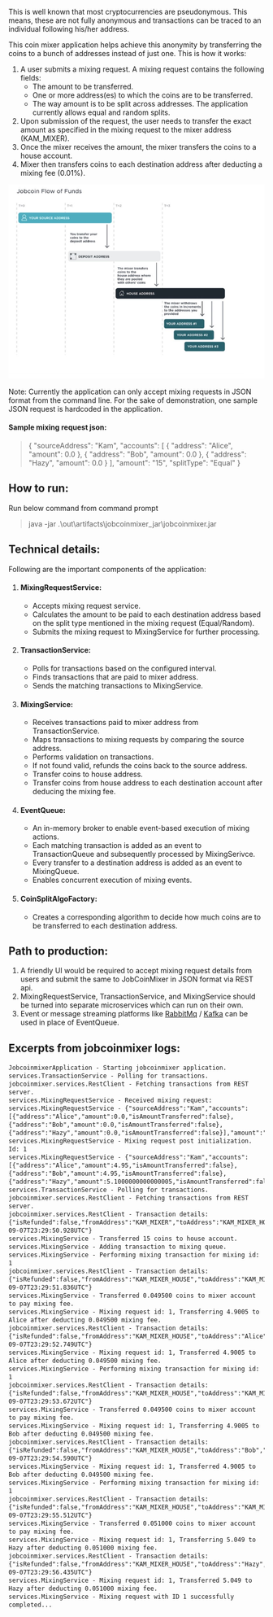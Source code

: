 This is well known that most cryptocurrencies are pseudonymous. This means, these are not fully anonymous and transactions can be traced to an individual following his/her address.

This coin mixer application helps achieve this anonymity by transferring the coins to a bunch of addresses instead of just one. This is how it works:
1. A user submits a mixing request. A mixing request contains the following fields:
    - The amount to be transferred.
    - One or more address(es) to which the coins are to be transferred.
    - The way amount is to be split across addresses. The application currently allows equal and random splits.
2. Upon submission of the request, the user needs to transfer the exact amount as specified in the mixing request to the mixer address (KAM_MIXER).
3. Once the mixer receives the amount, the mixer transfers the coins to a house account.
4. Mixer then transfers coins to each destination address after deducting a mixing fee (0.01%).

![Flow diagram](jobcoinmixer_flow.jpg)

Note: Currently the application can only accept mixing requests in JSON format from the command line. For the sake of demonstration, one sample JSON request is hardcoded in the application.

#### Sample mixing request json:
>{
"sourceAddress": "Kam",
"accounts": [
{
"address": "Alice",
"amount": 0.0
},
{
"address": "Bob",
"amount": 0.0
},
{
"address": "Hazy",
"amount": 0.0
}
],
"amount": "15",
"splitType": "Equal"
}

## How to run:
Run below command from command prompt
>java -jar .\out\artifacts\jobcoinmixer_jar\jobcoinmixer.jar

## Technical details:
Following are the important components of the application:
1. #### MixingRequestService:
    - Accepts mixing request service.
    - Calculates the amount to be paid to each destination address based on the split type mentioned in the mixing request (Equal/Random).
    - Submits the mixing request to MixingService for further processing.
2. #### TransactionService:
    - Polls for transactions based on the configured interval.
    - Finds transactions that are paid to mixer address.
    - Sends the matching transactions to MixingService.
3. #### MixingService:
    - Receives transactions paid to mixer address from TransactionService.
    - Maps transactions to mixing requests by comparing the source address.
    - Performs validation on transactions.
    - If not found valid, refunds the coins back to the source address.
    - Transfer coins to house address.
    - Transfer coins from house address to each destination account after deducing the mixing fee.
4. #### EventQueue:
    - An in-memory broker to enable event-based execution of mixing actions.
    - Each matching transaction is added as an event to TransactionQueue and subsequently processed by MixingSerivce.
    - Every transfer to a destination address is added as an event to MixingQueue.
    - Enables concurrent execution of mixing events.
5. #### CoinSplitAlgoFactory:
   - Creates a corresponding algorithm to decide how much coins are to be transferred to each destination address.

## Path to production:
1. A friendly UI would be required to accept mixing request details from users and submit the same to JobCoinMixer in JSON format via REST api.
2. MixingRequestService, TransactionService, and MixingService should be turned into separate microservices which can run on their own.
3. Event or message streaming platforms like [RabbitMq](https://www.rabbitmq.com/) / [Kafka](https://kafka.apache.org/) can be used in place of EventQueue.


## Excerpts from jobcoinmixer logs:
```
JobcoinmixerApplication - Starting jobcoinmixer application.
services.TransactionService - Polling for transactions.
jobcoinmixer.services.RestClient - Fetching transactions from REST server.
services.MixingRequestService - Received mixing request:
services.MixingRequestService - {"sourceAddress":"Kam","accounts":[{"address":"Alice","amount":0.0,"isAmountTransferred":false},{"address":"Bob","amount":0.0,"isAmountTransferred":false},{"address":"Hazy","amount":0.0,"isAmountTransferred":false}],"amount":"15","splitType":"Equal","complete":false}
services.MixingRequestService - Mixing request post initialization. Id: 1
services.MixingRequestService - {"sourceAddress":"Kam","accounts":[{"address":"Alice","amount":4.95,"isAmountTransferred":false},{"address":"Bob","amount":4.95,"isAmountTransferred":false},{"address":"Hazy","amount":5.1000000000000005,"isAmountTransferred":false}],"amount":"15","splitType":"Equal","complete":false}
services.TransactionService - Polling for transactions.
jobcoinmixer.services.RestClient - Fetching transactions from REST server.
jobcoinmixer.services.RestClient - Transaction details: {"isRefunded":false,"fromAddress":"KAM_MIXER","toAddress":"KAM_MIXER_HOUSE","amount":"15","timestamp":"2021-09-07T23:29:50.928UTC"}
services.MixingService - Transferred 15 coins to house account.
services.MixingService - Adding transaction to mixing queue.
services.MixingService - Performing mixing transaction for mixing id: 1
jobcoinmixer.services.RestClient - Transaction details: {"isRefunded":false,"fromAddress":"KAM_MIXER_HOUSE","toAddress":"KAM_MIXER","amount":"0.0495","timestamp":"2021-09-07T23:29:51.836UTC"}
services.MixingService - Transferred 0.049500 coins to mixer account to pay mixing fee.
services.MixingService - Mixing request id: 1, Transferring 4.9005 to Alice after deducting 0.049500 mixing fee.
jobcoinmixer.services.RestClient - Transaction details: {"isRefunded":false,"fromAddress":"KAM_MIXER_HOUSE","toAddress":"Alice","amount":"4.9005","timestamp":"2021-09-07T23:29:52.749UTC"}
services.MixingService - Mixing request id: 1, Transferred 4.9005 to Alice after deducting 0.049500 mixing fee.
services.MixingService - Performing mixing transaction for mixing id: 1
jobcoinmixer.services.RestClient - Transaction details: {"isRefunded":false,"fromAddress":"KAM_MIXER_HOUSE","toAddress":"KAM_MIXER","amount":"0.0495","timestamp":"2021-09-07T23:29:53.672UTC"}
services.MixingService - Transferred 0.049500 coins to mixer account to pay mixing fee.
services.MixingService - Mixing request id: 1, Transferring 4.9005 to Bob after deducting 0.049500 mixing fee.
jobcoinmixer.services.RestClient - Transaction details: {"isRefunded":false,"fromAddress":"KAM_MIXER_HOUSE","toAddress":"Bob","amount":"4.9005","timestamp":"2021-09-07T23:29:54.590UTC"}
services.MixingService - Mixing request id: 1, Transferred 4.9005 to Bob after deducting 0.049500 mixing fee.
services.MixingService - Performing mixing transaction for mixing id: 1
jobcoinmixer.services.RestClient - Transaction details: {"isRefunded":false,"fromAddress":"KAM_MIXER_HOUSE","toAddress":"KAM_MIXER","amount":"0.051","timestamp":"2021-09-07T23:29:55.512UTC"}
services.MixingService - Transferred 0.051000 coins to mixer account to pay mixing fee.
services.MixingService - Mixing request id: 1, Transferring 5.049 to Hazy after deducting 0.051000 mixing fee.
jobcoinmixer.services.RestClient - Transaction details: {"isRefunded":false,"fromAddress":"KAM_MIXER_HOUSE","toAddress":"Hazy","amount":"5.049","timestamp":"2021-09-07T23:29:56.435UTC"}
services.MixingService - Mixing request id: 1, Transferred 5.049 to Hazy after deducting 0.051000 mixing fee.
services.MixingService - Mixing request with ID 1 successfully completed...
```

